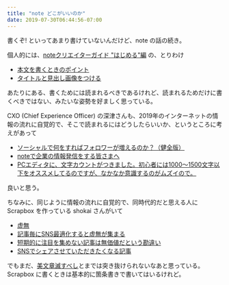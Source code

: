 ```yaml
---
title: "note どこがいいのか"
date: 2019-07-30T06:44:56-07:00
---
```

書くぞ! といってあまり書けていないんだけど、note の話の続き。

個人的には、[noteクリエイターガイド "はじめる"編](https://note.pieceofcake.help/hc/ja/sections/360002616953-noteクリエイターガイド-はじめる-編) の、とりわけ

* [本文を書くときのポイント](https://note.pieceofcake.help/hc/ja/articles/360012303134-本文を書くときのポイント)
* [タイトルと見出し画像をつける](https://note.pieceofcake.help/hc/ja/articles/360012426353-タイトルと見出し画像をつける)

あたりにある、書くためには読まれるべきであるけれど、読まれるためだけに書くべきではない、みたいな姿勢を好ましく思っている。

CXO (Chief Experience Officer) の深津さんも、2019年のインターネットの情報の流れに自覚的で、そこで読まれるにはどうしたらいいか、というところに考えがあって

* [ソーシャルで何をすればフォロワーが増えるのか？（健全版）](https://note.mu/fladdict/n/n47ff36a4e03f)
* [noteで企業の情報発信をする皆さまへ](https://note.mu/fladdict/n/nd0e077519226)
* [PCエディタに、文字カウントがつきました。初心者には1000〜1500文字以下をオススメしてるのですが、なかなか意識するのがムズイので。](https://note.mu/fladdict/n/n03b40fe04d3d)

良いと思う。

ちなみに、同じように情報の流れに自覚的で、同時代的だと思える人に Scrapbox を作っている shokai さんがいて

* [虚無](https://scrapbox.io/shokai/虚無)
* [記事毎にSNS最適化すると虚無が集まる](https://scrapbox.io/shokai/記事毎にSNS最適化すると虚無が集まる)
* [短期的に注目を集めない記事は無価値だという勘違い](https://scrapbox.io/shokai/短期的に注目を集めない記事は無価値だという勘違い)
* [SNSでシェアさせていただきたくなる記事](https://scrapbox.io/shokai/SNSでシェアさせていただきたくなる記事)

でもまだ、[美文章滅すべし](https://scrapbox.io/shokai/美文章滅すべし)とまでは突き抜けられないなあと思っている。Scrapbox に書くときは基本的に箇条書きで書いてはいるけれど。
